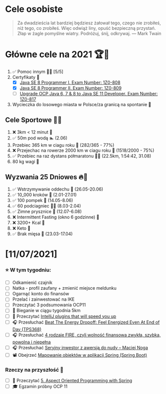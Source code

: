 Cele osobiste
==============
> Za dwadzieścia lat bardziej będziesz żałował tego, czego nie zrobiłeś, niż tego, co zrobiłeś. Więc odwiąż liny, opuść bezpieczną przystań. Złap w żagle pomyślne wiatry. Podróżuj, śnij, odkrywaj.
> — Mark Twain

# Główne cele na 2021 🏆🥇
1. ✅ Pomoc innym 🧚‍♂️ [5/5]
2. Certyfikaty 📜
   - [x] [Java SE 8 Programmer I. Exam Number: 1Z0-808](https://education.oracle.com/es/java-se-8-programmer-ii/pexam_1Z0-808)
   - [x] [Java SE 8 Programmer II. Exam Number: 1Z0-809](https://education.oracle.com/es/java-se-8-programmer-ii/pexam_1Z0-809)
   - [ ]  [Upgrade OCP Java 6, 7 & 8 to Java SE 11 Developer. Exam Number: 1Z0-817](https://education.oracle.com/upgrade-ocp-java-6-7-8-to-java-se-11-developer/pexam_1Z0-817)
3. Wycieczka do losowego miasta w Polsce/za granicą na spontanie 🚙

## Cele Sportowe 💪🥈
1. ❌ 3km < 12 minut 👟
2. ✅ 50m pod wodą 🏊 (2.06)
3. Przebiec 365 km w ciagu roku 🏃 (282/365 - 77%)
4. ❌ Przejechac na rowerze 2000 km w ciagu roku 🚴 (1518/2000 - 75%)
5. ✅ Przebiec na raz dystans półmaratonu 🏃‍♀️ (22.5km, 1:54:42, 31.08)
6. 80 kg wagi 💪

## Wyzwania 25 Dniowes 🔥🥉
1. ✅ Wstrzymywanie oddechu 🧘 (26.05-20.06)
2. ✅ 10_000 kroków 🦶 (2.01-27.01)
3. ✅ 100 pompek 🙇 (14.05-8.06)
4. ✅ 60 podciagniec 🏋️‍♂️ (8.03-2.04)
5. ✅ Zimne prysznice 🚿 (12.07-6.08)
6. ❌ Intermittent Fasting (okno 6 godzinne) 🥪
7. ❌ 3200+ Kcal 🍌
8. ❌ Keto 🥑
9. ✅ Brak mięsa 🍎 (23.03-17.04)

# [11/07/2021]
### ⭐ W tym tygodniu:
- [ ] Odkamienić czajnik
- [ ] Natka - profil zaufany + zmienić miejsce meldunku
- [ ] Ogarnąć konto do finansów
- [ ] Przelać i zainwestować na IKE
- [ ] Przeczytać 3 podsumowania OCP11
- [ ] 🏃 Bieganie w ciągu tygodnia 5km
- [ ] 📗 Przeczytać [IntelliJ plugins that will speed you up](https://unknownexception.eu/awesome-intellij-plugins) 
- [ ] 🎧 Przesłuchać [Beat The Energy Dropoff: Feel Energized Even At End of Day (TPS368)](https://www.asianefficiency.com/podcasts/368-energy-dropoff/)
- [ ] 🎧 Przesłuchać [4 rodzaje FIRE, czyli wolność finansowa zwykła, szybka, powolna i niepełna](https://inwestomat.eu/4-rodzaje-fire/)
- [ ] 🎧 Przesłuchać [Seryjny inwestor z awersją do nudy – Maciej Noga](https://zaprojektujswojezycie.pl/seryjny-inwestor-z-awersja-do-nudy-maciej-noga/)
- [ ] 📽️ Obejrzeć [Mapowanie obiektów w aplikacji Spring (Spring Boot)](https://youtu.be/yyZtxniWWGM)

### Rzeczy na przyszłość 🏅
- [ ] 📗 Przeczytać [5. Aspect Oriented Programming with Spring](https://docs.spring.io/spring-framework/docs/current/reference/html/core.html#aop)
- [ ] 🎓 Egzamin próbny OCP 11
